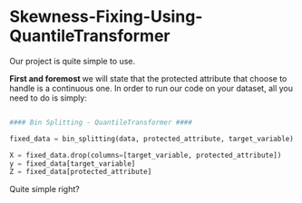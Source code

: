 # Skewness-Fixing-Using-QuantileTransformer


Our project is quite simple to use.


<b> First and foremost </b> we will state that the protected attribute that choose to handle is a continuous one. 
In order to run our code on your dataset, all you need to do is simply:

```python

#### Bin Splitting - QuantileTransformer ####

fixed_data = bin_splitting(data, protected_attribute, target_variable)

X = fixed_data.drop(columns=[target_variable, protected_attribute])
y = fixed_data[target_variable]
Z = fixed_data[protected_attribute]
```

Quite simple right?